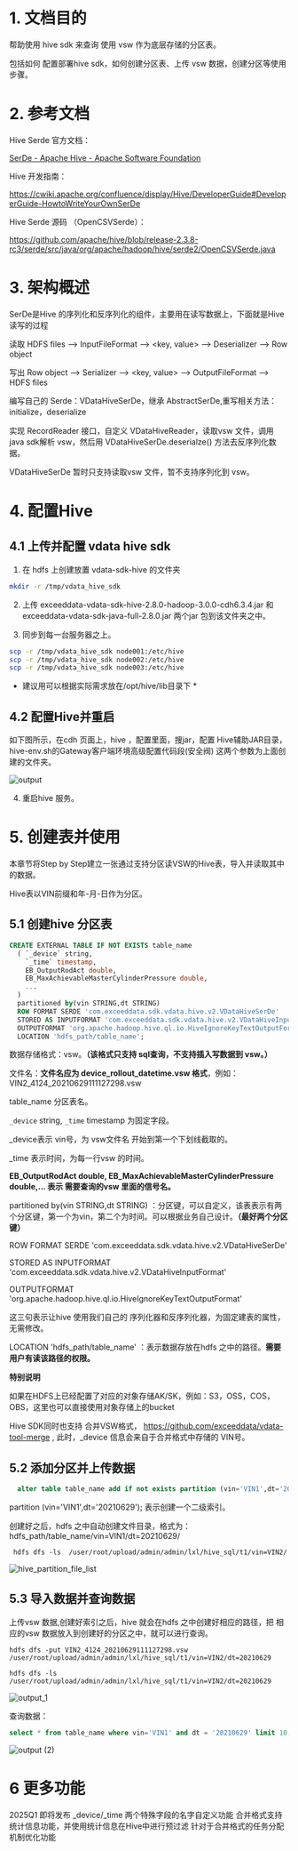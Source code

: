 # 1. 文档目的

帮助使用 hive sdk 来查询  使用 vsw 作为底层存储的分区表。

包括如何 配置部署hive sdk，如何创建分区表、上传 vsw 数据，创建分区等使用步骤。



# 2. 参考文档

Hive Serde 官方文档：

[SerDe - Apache Hive - Apache Software Foundation](https://cwiki.apache.org/confluence/display/Hive/SerDe)

Hive 开发指南：

https://cwiki.apache.org/confluence/display/Hive/DeveloperGuide#DeveloperGuide-HowtoWriteYourOwnSerDe

Hive Serde 源码 （OpenCSVSerde）：

https://github.com/apache/hive/blob/release-2.3.8-rc3/serde/src/java/org/apache/hadoop/hive/serde2/OpenCSVSerde.java



# 3. 架构概述

SerDe是Hive 的序列化和反序列化的组件，主要用在读写数据上，下面就是Hive 读写的过程

读取 HDFS files --> InputFileFormat --> <key, value> --> Deserializer --> Row object

写出 Row object --> Serializer --> <key, value> --> OutputFileFormat --> HDFS files

编写自己的 Serde：VDataHiveSerDe，继承 AbstractSerDe,重写相关方法：initialize，deserialize

实现 RecordReader  接口，自定义 VDataHiveReader，读取vsw 文件，调用 java sdk解析 vsw，然后用 VDataHiveSerDe.deserialze() 方法去反序列化数据。

VDataHiveSerDe 暂时只支持读取vsw 文件，暂不支持序列化到 vsw。



# 4. 配置Hive

## 4.1 上传并配置 vdata hive sdk 

1. 在 hdfs 上创建放置 vdata-sdk-hive 的文件夹 

```sh
mkdir -r /tmp/vdata_hive_sdk
```



2. 上传 exceeddata-vdata-sdk-hive-2.8.0-hadoop-3.0.0-cdh6.3.4.jar 和 exceeddata-vdata-sdk-java-full-2.8.0.jar 两个jar 包到该文件夹之中。



3. 同步到每一台服务器之上。

```sh
scp -r /tmp/vdata_hive_sdk node001:/etc/hive
scp -r /tmp/vdata_hive_sdk node002:/etc/hive
scp -r /tmp/vdata_hive_sdk node003:/etc/hive
```
* 建议用可以根据实际需求放在/opt/hive/lib目录下 *




## 4.2 配置Hive并重启

如下图所示，在cdh 页面上，hive ，配置里面，搜jar，配置 Hive辅助JAR目录，hive-env.sh的Gateway客户端环境高级配置代码段(安全阀) 这两个参数为上面创建的文件夹。

![output](images/hive_output.png)

4. 重启hive 服务。





# 5. 创建表并使用

本章节将Step by Step建立一张通过支持分区读VSW的Hive表，导入并读取其中的数据。

Hive表以VIN前缀和年-月-日作为分区。



## 5.1 创建hive 分区表

```SQL
CREATE EXTERNAL TABLE IF NOT EXISTS table_name
  ( `_device` string,
    `_time` timestamp,
    EB_OutputRodAct double, 
    EB_MaxAchievableMasterCylinderPressure double,
    ...
  )
  partitioned by(vin STRING,dt STRING)
  ROW FORMAT SERDE 'com.exceeddata.sdk.vdata.hive.v2.VDataHiveSerDe'
  STORED AS INPUTFORMAT 'com.exceeddata.sdk.vdata.hive.v2.VDataHiveInputFormat'
  OUTPUTFORMAT 'org.apache.hadoop.hive.ql.io.HiveIgnoreKeyTextOutputFormat'
  LOCATION 'hdfs_path/table_name';
```

数据存储格式：vsw。**（该格式只支持  sql查询，不支持插入写数据到 vsw。）**

文件名：**文件名应为 device_rollout_datetime.vsw 格式**，例如：VIN2_4124_20210629111127298.vsw

table_name 分区表名。

`_device` string,  `_time` timestamp 为固定字段。

_device表示 vin号，为 vsw文件名 开始到第一个下划线截取的。

_time 表示时间，为每一行vsw 的时间。

**EB_OutputRodAct double, EB_MaxAchievableMasterCylinderPressure double,... 表示 需要查询的vsw 里面的信号名。**

partitioned by(vin STRING,dt STRING)  ：分区键，可以自定义，该表表示有两个分区键，第一个为vin，第二个为时间。可以根据业务自己设计。**（最好两个分区键）**

ROW FORMAT SERDE 'com.exceeddata.sdk.vdata.hive.v2.VDataHiveSerDe' 

STORED AS INPUTFORMAT 'com.exceeddata.sdk.vdata.hive.v2.VDataHiveInputFormat' 

OUTPUTFORMAT 'org.apache.hadoop.hive.ql.io.HiveIgnoreKeyTextOutputFormat'

这三句表示让hive 使用我们自己的 序列化器和反序列化器，为固定建表的属性，无需修改。

LOCATION 'hdfs_path/table_name' ：表示数据存放在hdfs 之中的路径。**需要用户有读该路径的权限。**

**特别说明**

如果在HDFS上已经配置了对应的对象存储AK/SK，例如：S3，OSS，COS，OBS，这里也可以直接使用对象存储上的bucket

Hive SDK同时也支持 合并VSW格式， https://github.com/exceeddata/vdata-tool-merge , 此时，_device 信息会来自于合并格式中存储的 VIN号。 


## 5.2 添加分区并上传数据

```SQL
  alter table table_name add if not exists partition (vin='VIN1',dt='20210629');  
```

 partition (vin='VIN1',dt='20210629');  表示创建一个二级索引。

创建好之后，hdfs 之中自动创建文件目录，格式为：hdfs_path/table_name/vin=VIN1/dt=20210629/

```HTMLBars
 hdfs dfs -ls  /user/root/upload/admin/admin/lxl/hive_sql/t1/vin=VIN2/
```

![hive_partition_file_list](images/hive_partition_file_list.png)

## 5.3 导入数据并查询数据

上传vsw 数据,创建好索引之后，hive 就会在hdfs 之中创建好相应的路径，把 相应的vsw 数据放入到创建好的分区之中，就可以进行查询。

```HTMLBars
hdfs dfs -put VIN2_4124_20210629111127298.vsw /user/root/upload/admin/admin/lxl/hive_sql/t1/vin=VIN2/dt=20210629

hdfs dfs -ls  /user/root/upload/admin/admin/lxl/hive_sql/t1/vin=VIN2/dt=20210629
```

![output_1](images/hive_output_1.png)

查询数据：

```SQL
select * from table_name where vin='VIN1' and dt = '20210629' limit 10;
```

![output (2)](images/hive_output_3.png)

# 6 更多功能
2025Q1 即将发布
_device/_time 两个特殊字段的名字自定义功能
合并格式支持统计信息功能，并使用统计信息在Hive中进行预过滤
针对于合并格式的任务分配机制优化功能


